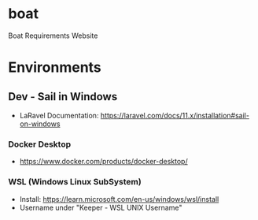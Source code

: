 # boat
Boat Requirements Website

# Environments
## Dev - Sail in Windows
- LaRavel Documentation: https://laravel.com/docs/11.x/installation#sail-on-windows

### Docker Desktop
- https://www.docker.com/products/docker-desktop/

### WSL (Windows Linux SubSystem)
- Install: https://learn.microsoft.com/en-us/windows/wsl/install
- Username under "Keeper - WSL UNIX Username"

